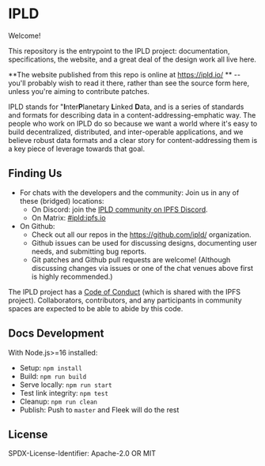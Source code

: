 IPLD
====

Welcome!

This repository is the entrypoint to the IPLD project:
documentation, specifications, the website, and a great deal of the design work all live here.

**The website published from this repo is online at https://ipld.io/ ** --
you'll probably wish to read it there, rather than see the source form here, unless you're aiming to contribute patches.

IPLD stands for "**I**nter**P**lanetary **L**inked **D**ata,
and is a series of standards and formats for describing data in a content-addressing-emphatic way.
The people who work on IPLD do so because we want a world where it's easy to build decentralized, distributed, and inter-operable applications,
and we believe robust data formats and a clear story for content-addressing them is a key piece of leverage towards that goal.


Finding Us
----------

- For chats with the developers and the community: Join us in any of these (bridged) locations:
    - On Discord: join the [IPLD community on IPFS Discord](https://discord.gg/xkUC8bqSCP).
    - On Matrix: [#ipld:ipfs.io](https://matrix.to/#/#ipld:ipfs.io)
- On Github:
	- Check out all our repos in the https://github.com/ipld/ organization.
	- Github issues can be used for discussing designs, documenting user needs, and submitting bug reports.
	- Git patches and Github pull requests are welcome!  (Although discussing changes via issues or one of the chat venues above first is highly recommended.)

The IPLD project has a [Code of Conduct](https://github.com/ipfs/community/blob/master/code-of-conduct.md) (which is shared with the IPFS project).
Collaborators, contributors, and any participants in community spaces are expected to be able to abide by this code.


Docs Development
----------------

With Node.js>=16 installed:

* Setup: `npm install`
* Build: `npm run build`
* Serve locally: `npm run start`
* Test link integrity: `npm test`
* Cleanup: `npm run clean`
* Publish: Push to `master` and Fleek will do the rest


License
-------

SPDX-License-Identifier: Apache-2.0 OR MIT
